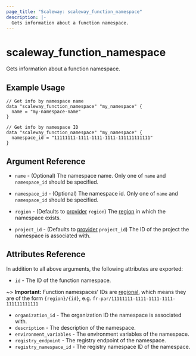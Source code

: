 ```yaml
---
page_title: "Scaleway: scaleway_function_namespace"
description: |-
  Gets information about a function namespace.
---
```


# scaleway_function_namespace

Gets information about a function namespace.

## Example Usage

```hcl
// Get info by namespace name
data "scaleway_function_namespace" "my_namespace" {
  name = "my-namespace-name"
}

// Get info by namespace ID
data "scaleway_function_namespace" "my_namespace" {
  namespace_id = "11111111-1111-1111-1111-111111111111"
}
```

## Argument Reference

- `name` - (Optional) The namespace name.
  Only one of `name` and `namespace_id` should be specified.

- `namespace_id` - (Optional) The namespace id.
  Only one of `name` and `namespace_id` should be specified.
- `region` - (Defaults to [provider](../index.md#arguments-reference) `region`) The [region](../guides/regions_and_zones.md#regions) in which the namespace exists.
- `project_id` - (Defaults to [provider](../index.md#arguments-reference) `project_id`) The ID of the project the namespace is associated with.

## Attributes Reference

In addition to all above arguments, the following attributes are exported:

- `id` - The ID of the function namespace.

~> **Important:** Function namespaces' IDs are [regional](../guides/regions_and_zones.md#resource-ids), which means they are of the form `{region}/{id}`, e.g. `fr-par/11111111-1111-1111-1111-111111111111`

- `organization_id` - The organization ID the namespace is associated with.
- `description` - The description of the namespace.
- `environment_variables` - The environment variables of the namespace.
- `registry_endpoint` - The registry endpoint of the namespace.
- `registry_namespace_id` - The registry namespace ID of the namespace.

